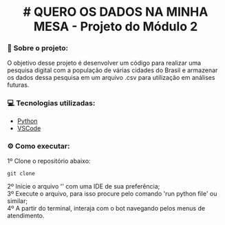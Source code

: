   <h1 align="center"> # QUERO OS DADOS NA MINHA MESA - Projeto do Módulo 2 </h1>

### :round_pushpin: <strong>Sobre o projeto:</strong>

O objetivo desse projeto é desenvolver um código para realizar uma pesquisa digital com a população de várias cidades do Brasil e armazenar os dados dessa pesquisa em um arquivo .csv para utilização em análises futuras.

### :computer: <strong>Tecnologias utilizadas:</strong>
- [Python](https://www.python.org/)
- [VSCode](https://code.visualstudio.com/)

### :gear: <strong>Como executar:</strong>
1º Clone o repositório abaixo:
```shell
git clone 
```
2º Inicie o arquivo '' com uma IDE de sua preferência; <br/>
3º Execute o arquivo, para isso procure pelo comando 'run python file' ou similar; <br/>
4º A partir do terminal, interaja com o bot navegando pelos menus de atendimento.

